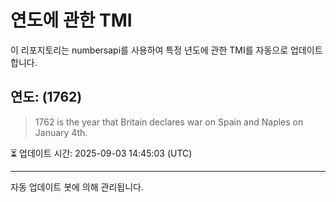 
# 연도에 관한 TMI

이 리포지토리는 numbersapi를 사용하여 특정 년도에 관한 TMI를 자동으로 업데이트합니다.

## 연도: (1762)
> 1762 is the year that Britain declares war on Spain and Naples on January 4th.

⏳ 업데이트 시간: 2025-09-03 14:45:03 (UTC)

---
자동 업데이트 봇에 의해 관리됩니다.
